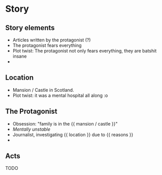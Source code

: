 # Story

## Story elements
- Articles written by the protagonist (?)
- The protagonist fears everything
- Plot twist: The protagonist not only fears everything, they are batshit insane
- 

## Location
- Mansion / Castle in Scotland. 
- Plot twist: it was a mental hospital all along :o

## The Protagonist
- Obsession: "family is in the {{ mansion / castle }}"
- _Mentally unstable_
- Journalist, investigating {{ location }} due to {{ reasons }}
- 


## Acts

TODO
